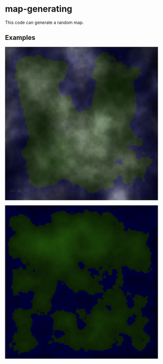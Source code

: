 # map-generating

This code can generate a random map.

## Examples

![alt text](/map_results/33_map.png "example with clouds")

![alt text](/map_results/30_map.png "example without clouds")
